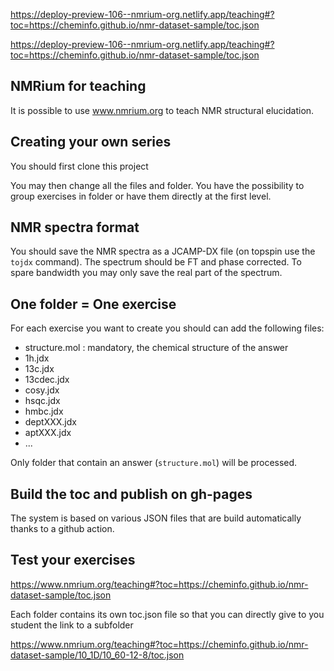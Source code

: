 https://deploy-preview-106--nmrium-org.netlify.app/teaching#?toc=https://cheminfo.github.io/nmr-dataset-sample/toc.json

https://deploy-preview-106--nmrium-org.netlify.app/teaching#?toc=https://cheminfo.github.io/nmr-dataset-sample/toc.json

## NMRium for teaching

It is possible to use www.nmrium.org to teach NMR structural elucidation.

## Creating your own series

You should first clone this project

You may then change all the files and folder. You have the possibility to group exercises in folder or have them directly at the first level.

## NMR spectra format

You should save the NMR spectra as a JCAMP-DX file (on topspin use the `tojdx` command). The spectrum should be FT and phase corrected. To spare bandwidth you may only save the real part of the spectrum.

## One folder = One exercise

For each exercise you want to create you should can add the following files:

- structure.mol : mandatory, the chemical structure of the answer
- 1h.jdx
- 13c.jdx
- 13cdec.jdx
- cosy.jdx
- hsqc.jdx
- hmbc.jdx
- deptXXX.jdx
- aptXXX.jdx
- ...

Only folder that contain an answer (`structure.mol`) will be processed.

## Build the toc and publish on gh-pages

The system is based on various JSON files that are build automatically thanks to a github action.

## Test your exercises

https://www.nmrium.org/teaching#?toc=https://cheminfo.github.io/nmr-dataset-sample/toc.json

Each folder contains its own toc.json file so that you can directly give to you student the link to a subfolder

https://www.nmrium.org/teaching#?toc=https://cheminfo.github.io/nmr-dataset-sample/10_1D/10_60-12-8/toc.json
